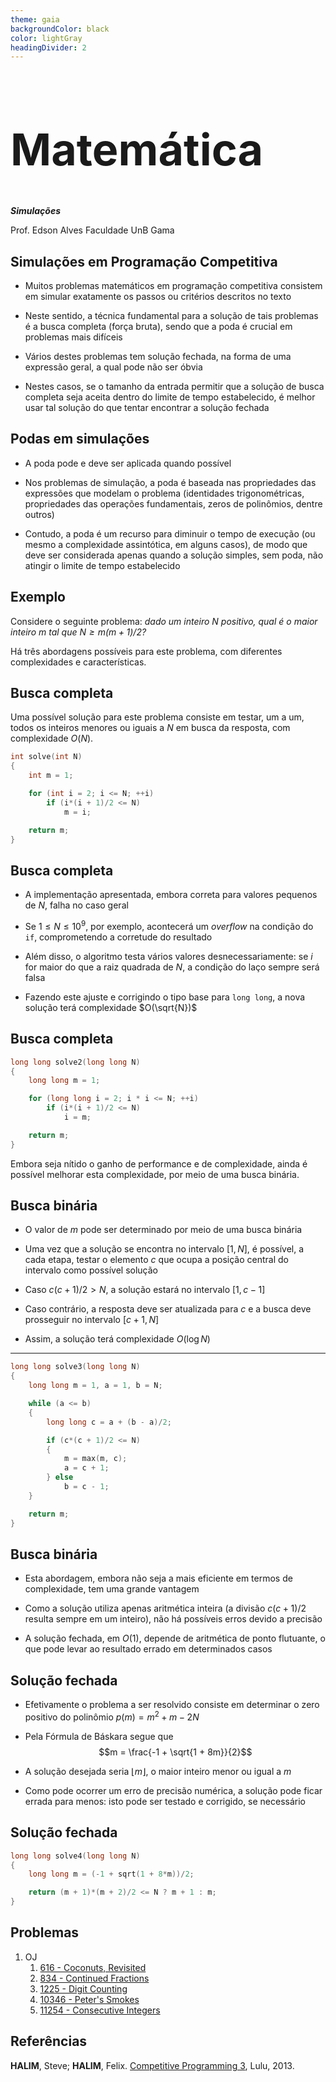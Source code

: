 ```yaml
---
theme: gaia
backgroundColor: black
color: lightGray
headingDivider: 2
---
```


<style>
    section {
        font-size: 30px;
    }

    h1 {
        font-size: 70px;
    }
</style>

<!-- _class: lead -->
# Matemática

*__Simulações__*

Prof. Edson Alves
Faculdade UnB Gama

## Simulações em Programação Competitiva

- Muitos problemas matemáticos em programação competitiva consistem em simular exatamente os passos ou critérios descritos no texto

- Neste sentido, a técnica fundamental para a solução de tais problemas é a busca completa (força bruta), sendo que a poda é crucial em problemas mais difíceis

- Vários destes problemas tem solução fechada, na forma de uma expressão geral, a qual pode não ser óbvia

- Nestes casos, se o tamanho da entrada permitir que a solução de busca completa seja aceita dentro do limite de tempo estabelecido, é melhor usar tal solução do que tentar encontrar a solução fechada

## Podas em simulações

- A poda pode e deve ser aplicada quando possível

- Nos problemas de simulação, a poda é baseada nas propriedades das expressões que modelam o problema (identidades trigonométricas, propriedades das operações fundamentais, zeros de polinômios, dentre outros)

- Contudo, a poda é um recurso para diminuir o tempo de execução (ou mesmo a complexidade assintótica, em alguns casos), de modo que deve ser considerada apenas quando a solução simples, sem poda, não atingir o limite de tempo estabelecido

## Exemplo

Considere o seguinte problema: _dado um inteiro $N$ positivo, qual é o maior inteiro $m$ tal que $N \geq m(m + 1)/2$?_

Há três abordagens possíveis para este problema, com diferentes complexidades e características.

## Busca completa

Uma possível solução para este problema consiste em testar, um a um, todos os inteiros menores ou iguais a $N$ em busca da resposta, com complexidade $O(N)$.


```C++
int solve(int N)
{
    int m = 1;

    for (int i = 2; i <= N; ++i)
        if (i*(i + 1)/2 <= N)
            m = i;

    return m;
}
```

## Busca completa

- A implementação apresentada, embora correta para valores pequenos de $N$, falha no caso geral

- Se $1 \leq N \leq 10^9$, por exemplo, acontecerá um _overflow_ na condição do `if`, comprometendo a corretude do resultado

- Além disso, o algoritmo testa vários valores desnecessariamente: se $i$ for maior do que a raiz quadrada de $N$, a condição do laço sempre será falsa

- Fazendo este ajuste e corrigindo o tipo base para `long long`, a nova solução terá complexidade $O(\sqrt{N})$

## Busca completa
```C++
long long solve2(long long N)
{
    long long m = 1;

    for (long long i = 2; i * i <= N; ++i)
        if (i*(i + 1)/2 <= N)
            i = m;

    return m;
}
```

Embora seja nítido o ganho de performance e de complexidade, ainda é possível melhorar esta complexidade, por meio de uma busca binária.

## Busca binária

- O valor de $m$ pode ser determinado por meio de uma busca binária

- Uma vez que a solução se encontra no intervalo $[1, N]$, é possível, a cada etapa, testar o elemento $c$ que ocupa a posição central do intervalo como possível solução

- Caso $c(c + 1)/2 > N$, a solução estará no intervalo $[1, c - 1]$

- Caso contrário, a resposta deve ser atualizada para $c$ e a busca deve prosseguir no intervalo $[c + 1, N]$ 

- Assim, a solução terá complexidade $O(\log N)$

--- 
```C++
long long solve3(long long N)
{
    long long m = 1, a = 1, b = N;

    while (a <= b)
    {
        long long c = a + (b - a)/2;

        if (c*(c + 1)/2 <= N)
        {
            m = max(m, c);
            a = c + 1;
        } else
            b = c - 1;
    }

    return m;
}
```

## Busca binária

- Esta abordagem, embora não seja a mais eficiente em termos de complexidade, tem uma grande vantagem

- Como a solução utiliza apenas aritmética inteira (a divisão $c(c + 1)/2$ resulta sempre em um inteiro), não há possíveis erros devido a precisão

- A solução fechada, em $O(1)$, depende de aritmética de ponto flutuante, o que pode levar ao resultado errado em determinados casos

## Solução fechada

- Efetivamente o problema a ser resolvido consiste em determinar o zero positivo do polinômio $p(m) = m^2 + m - 2N$

- Pela Fórmula de Báskara segue que
$$m = \frac{-1 + \sqrt{1 + 8m}}{2}$$

- A solução desejada seria $\lfloor{m}\rfloor$, o maior inteiro menor ou igual a $m$

- Como pode ocorrer um erro de precisão numérica, a solução pode ficar errada para menos: isto pode ser testado e corrigido, se necessário

## Solução fechada

```C++
long long solve4(long long N)
{
    long long m = (-1 + sqrt(1 + 8*m))/2;

    return (m + 1)*(m + 2)/2 <= N ? m + 1 : m;
}
```

## Problemas

1. OJ
    1. [616 - Coconuts, Revisited](https://onlinejudge.org/index.php?option=com_onlinejudge&Itemid=8&category=24&page=show_problem&problem=557)
    1. [834 - Continued Fractions](https://onlinejudge.org/index.php?option=com_onlinejudge&Itemid=8&category=24&page=show_problem&problem=775)
    1. [1225 - Digit Counting](https://onlinejudge.org/index.php?option=com_onlinejudge&Itemid=8&category=24&page=show_problem&problem=3666)
    1. [10346 - Peter's Smokes](https://onlinejudge.org/index.php?option=com_onlinejudge&Itemid=8&category=24&page=show_problem&problem=1287)
    1. [11254 - Consecutive Integers](https://onlinejudge.org/index.php?option=com_onlinejudge&Itemid=8&category=24&page=show_problem&problem=2221) 

## Referências

**HALIM**, Steve; **HALIM**, Felix. [Competitive Programming 3](http://cpbook.net/), Lulu, 2013.
